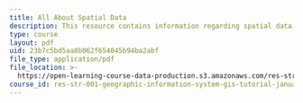 ```yaml
---
title: All About Spatial Data
description: This resource contains information regarding spatial data.
type: course
layout: pdf
uid: 23b7c5bd5aa8b062f654045b94ba2abf
file_type: application/pdf
file_location: >-
  https://open-learning-course-data-production.s3.amazonaws.com/res-str-001-geographic-information-system-gis-tutorial-january-iap-2016/23b7c5bd5aa8b062f654045b94ba2abf_MITRES_STR_001IAP16_Intro.pdf
course_id: res-str-001-geographic-information-system-gis-tutorial-january-iap-2016
---
```

